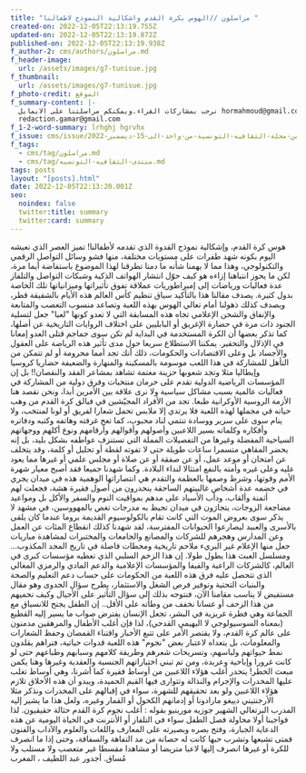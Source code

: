 ```yaml
---
title: "مراسلون //الهوس بكرة القدم واشكالية النموذج لاطفالنا "
created-on: 2022-12-05T22:13:19.755Z
updated-on: 2022-12-05T22:13:19.872Z
published-on: 2022-12-05T22:13:19.938Z
f_author-2: cms/authors/مراسلون.md
f_header-image:
  url: /assets/images/g7-tunisue.jpg
f_thumbnail:
  url: /assets/images/g7-tunisue.jpg
f_photo-credit: الموقع
f_summary-content: |-
  نرحب بمشاركات القراء.ويمكنكم مراسلتنا على الايمايل hormahmoud@gmail.com و
  redaction.gamar@gmail.com
f_1-2-word-summary: lrhghj hgrvhx
f_issue: cms/issue/العدد-الخامس-من-مجلة-الثقافيه-التونسية-من-واحد-الى-15-ديسمبر-2022.md
f_tags:
  - cms/tag/مراسلون.md
  - cms/tag/منتدى-الثقافيه-التونسيه.md
tags: posts
layout: "[posts].html"
date: 2022-12-05T22:13:20.001Z
seo:
  noindex: false
  twitter:title: summary
  twitter:card: summary
---
```

هوس كرة القدم، وإشكالية نموذج القدوة الذي تقدمه لأطفالنا! تميز العصر الذي نعيشه اليوم بكونه شهد طفرات على مستويات مختلفة، منها فشو وسائل التواصل الرقمي والتكنولوجي، وهذا مما لا يهمنا شأنه ما دمنا تطرقنا لهذا الموضوع باستفاضة أيما مرة، لكن ما يحوز انتباهنا إزاءه هو كيف حوّل انتشار الهواتف الذكية وشبكات التواصل والتلفاز عدة فعاليات ورياضات إلى إمبراطوريات عملاقة تفوق تأثيراتها وميزانياتها تلك الخاصة بدول كثيرة. يصدف مقالنا هذا بالتأكيد سياق تنظيم كأس العالم هذه الأيام بالشقيقة قطر، ويصدف كذلك ذهولنا أمام تعالي الهوس بهذه اللعبة وتصاعد منسوب التعصب والمتابعة والإنفاق والشحن الإعلامي تجاه هذه المسابقة التي لا تعدو كونها "لعبا" جعل لتسلية الجنود ذات مرة في حضارة الإغريق أو البابليين على اختلاف الروايات التاريخية عن أصلها، كما تذكر بعضها أن الكرة المستخدمة في البداية لم تكن سوى جماجم قتلى العدو إمعانا في الإذلال والتحقير. يمكننا الاستطلاع سريعا حول مدى تأثير هذه الرياضة على العقول والأجساد بل وعلى الاقتصادات والحكومات، ذلك أنك تجد أمما محرومة أو لم تتمكن من التأهل للمشاركة في هذا اللعب موسومة بالمسكينة والمنهارة والضعيفة حضاريا كروسيا وإيطاليا مثلا وتجد شعوبها حزينة مغتمة تشاهد بمشاعر الفقد والنقصان!! بل إن المؤسسات الرياضية الدولية تقدم على حرمان منتخبات وفرق دولية من المشاركة في فعاليات عالمية بسبب مشاكل سياسية ولا نرى علاقة بين الأمرين أبدا، ونحن نقصد هنا الأزمة الروسية الأوكرانية طبعا. تجد من الأفراد المجيّشين في فيالق كرة القدم من وهب حياته في مجملها لهذه اللعبة فلا يرتدي إلا ملابس تحمل شعارا لفريق أو لونا لمنتخب، ولا ينام سوى على سرير ووسادة تنتمي لناد محبوب، كما تعج غرفته وهاتفه وكتبه ودفاتره وأفكاره وكلماته بسير اللاعبين وأصولهم وأقوالهم وأرقامهم ونوع أكلهم ووجهاتهم السياحية المفضلة وغيرها من التفصيلات المملة التي تستنزف عواطفه بشكل بليد، بل إنه يحضر المقاهي متسمرا ساعات طويلة حتى لا تفوته لقطة أو تحليل أو كلمة، وقد يتخلف عن امتحان أو موعد عمل، أو عن صفقة أو عن صلاة أو مجلس علمي أو غيرها مما يعود عليه وعلى غيره وأمته بالنفع امتثالا لنداء البلادة. وكما شهدنا جميعا فقد أصبح معيار شهرة الأمم وقوتها، وشرط وصمها بالعظمة والتقدم هي انتصاراتها الوهمية هذه في ميدان يجري في خضمه عدة أشخاص غالبيتهم الساحقة ينحدرون من أصول فقيرة هشة، فجعلت لهم أثمنة وألقاب، ودأب الأسياد على مدهم بمواقيت النوم والسفر والأكل بل ومواعيد مضاجعة الزوجات، يتجارَون في ميدان تحيط به مدرجات تغص بالمهووسين، في مشهد لا يذكر سوى بعروض الموت التي كانت تقام بالكولوسيوم القديمة بروما عندما كان يلقى بالأسرى والعبيد ليصارعوا الحيوانات المفترسة، لقد شهدنا كذلك انقطاع المئات عن العمل وعن المدارس وهجرهم للشركات والمصانع والجامعات والمختبرات لمشاهدة مباريات جعل منها الإعلام غير البريء ملاحم تاريخية ومحطات فاصلة في تاريخ المجد المكذوب... ومسلسل العبث هذا يطول طولا. إن هذا الزخم السلبي الذي تعطيه مؤسسات كبرى في العالم، كالشركات الراعية والفيفا والمؤسسات الإعلامية والدعم المادي والرمزي المغالي الذي تتحصل عليه فرق هذه اللعبة من الحكومات على حساب دعم التعليم والصحة والبنيات التحتية وتوفير فرص الشغل والاستثمار، يطرح سؤال الجدوى وهو مقال مستفيض لا يناسب مقامنا الآن، فنتوجه بذلك إلى سؤال التأثير على الأجيال وكيف نحميهم من هذا الزحف أو عسانا نخفف من وطأته على الأقل.. إن الطفل يجنح للانسياق مع الجماعة وهي فطرة غريزية في البشر، تجعل الإنسان يفترض صواب ما يسير إليه القطيع (بمعناه السوسيولوجي لا البهيمي القدحي)، لذا فإن أغلب الأطفال والمرهقين مدمنون على عالم كرة القدم، ولا يقتصر الأمر على تتبع الأخبار واقتناء القمصان وحفظ الشعارات والمعلومات، بل يتعداه لاعتبار بعض "نجوم" هذه اللعبة قدوات حياتية، فتراهم يقلدون نمط حيواتهم ولباسهم، وتسريحات شعرهم وطريقة كلامهم وسبابهم وطباعهم حتى لو كانت غرورا وإباحية وعربدة، ومن تم تبني اختياراتهم الجنسية والعقدية وغيرها وهنا يكمن مبعث الخطر! ينحدر أغلب هؤلاء اللاعبين من أوساط فقيرة كما أشرنا، وهي أوساط تغلب عليها المخدرات والإجرام والنذالة وتتوارى فيها القيم الحميدة، ويبدو أن هذه الأخلاق تلازم هؤلاء اللاعبين ولو بعد تحقيقهم للشهرة، سواء في إقبالهم على المخدرات ونذكر مثلا الأرجنتيني دييغو مارادونا أو إدمانهم الكحول أو القمار وغيره، ولعل هذا ما يشير إليه المدرب البرتغالي الشهير جوزيه مورينيو بقوله : أغلب نجوم كرة القدم حثالة حقيقيون. لذا فواجبنا أولا محاولة فصل الطفل سواء في التلفاز أو الأنترنت في الحياة اليومية عن هذه الدعاية الجبارة، وفتح بصره وبصيرته على المعارف واللغات والعلوم والآداب والفنون فمتى تشبعها وتشرب حبها كانت له حصانة من مد التفاهة والسفافة، وحتى إذا ما انصرف للكرة أو غيرها انصرف إليها لاعبا متريضا أو مشاهدا مقسطا غير متعصب ولا مستلب ولا مُساق. أجدور عبد اللطيف ، المغرب